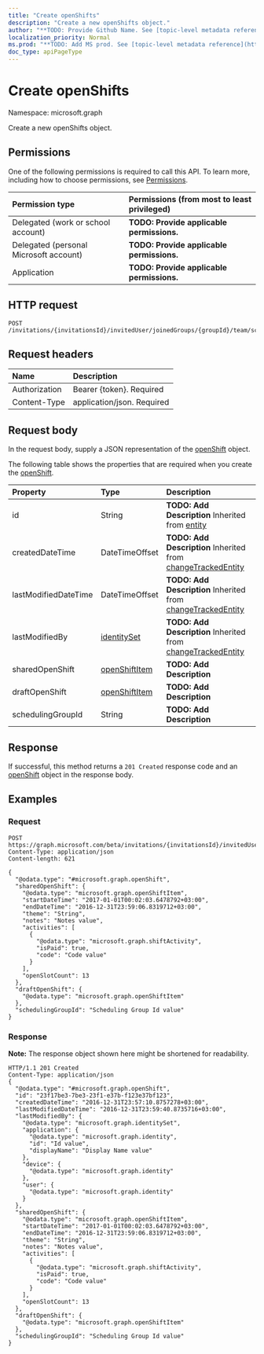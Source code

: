 ```yaml
---
title: "Create openShifts"
description: "Create a new openShifts object."
author: "**TODO: Provide Github Name. See [topic-level metadata reference](https://msgo.azurewebsites.net/add/document/guidelines/metadata.html#topic-level-metadata)**"
localization_priority: Normal
ms.prod: "**TODO: Add MS prod. See [topic-level metadata reference](https://msgo.azurewebsites.net/add/document/guidelines/metadata.html#topic-level-metadata)**"
doc_type: apiPageType
---
```


# Create openShifts

Namespace: microsoft.graph

Create a new openShifts object.

## Permissions
One of the following permissions is required to call this API. To learn more, including how to choose permissions, see [Permissions](/concepts/permissions-reference.md).

|Permission type|Permissions (from most to least privileged)|
|:---|:---|
|Delegated (work or school account)|**TODO: Provide applicable permissions.**|
|Delegated (personal Microsoft account)|**TODO: Provide applicable permissions.**|
|Application|**TODO: Provide applicable permissions.**|

## HTTP request
<!-- {
  "blockType": "ignored"
}
-->
``` http
POST /invitations/{invitationsId}/invitedUser/joinedGroups/{groupId}/team/schedule/openShifts
```

## Request headers
|Name|Description|
|:---|:---|
|Authorization|Bearer {token}. Required|
|Content-Type|application/json. Required|

## Request body
In the request body, supply a JSON representation of the [openShift](../resources/openshift.md) object.

The following table shows the properties that are required when you create the [openShift](../resources/openshift.md).

|Property|Type|Description|
|:---|:---|:---|
|id|String|**TODO: Add Description** Inherited from [entity](../resources/entity.md)|
|createdDateTime|DateTimeOffset|**TODO: Add Description** Inherited from [changeTrackedEntity](../resources/changetrackedentity.md)|
|lastModifiedDateTime|DateTimeOffset|**TODO: Add Description** Inherited from [changeTrackedEntity](../resources/changetrackedentity.md)|
|lastModifiedBy|[identitySet](../resources/identityset.md)|**TODO: Add Description** Inherited from [changeTrackedEntity](../resources/changetrackedentity.md)|
|sharedOpenShift|[openShiftItem](../resources/openshiftitem.md)|**TODO: Add Description**|
|draftOpenShift|[openShiftItem](../resources/openshiftitem.md)|**TODO: Add Description**|
|schedulingGroupId|String|**TODO: Add Description**|



## Response
If successful, this method returns a `201 Created` response code and an [openShift](../resources/openshift.md) object in the response body.

## Examples

### Request
<!-- {
  "blockType": "request",
  "name": "create_openshift_from_"
}
-->
``` http
POST https://graph.microsoft.com/beta/invitations/{invitationsId}/invitedUser/joinedGroups/{groupId}/team/schedule/openShifts
Content-Type: application/json
Content-length: 621

{
  "@odata.type": "#microsoft.graph.openShift",
  "sharedOpenShift": {
    "@odata.type": "microsoft.graph.openShiftItem",
    "startDateTime": "2017-01-01T00:02:03.6478792+03:00",
    "endDateTime": "2016-12-31T23:59:06.8319712+03:00",
    "theme": "String",
    "notes": "Notes value",
    "activities": [
      {
        "@odata.type": "microsoft.graph.shiftActivity",
        "isPaid": true,
        "code": "Code value"
      }
    ],
    "openSlotCount": 13
  },
  "draftOpenShift": {
    "@odata.type": "microsoft.graph.openShiftItem"
  },
  "schedulingGroupId": "Scheduling Group Id value"
}
```

### Response
**Note:** The response object shown here might be shortened for readability.
<!-- {
  "blockType": "response",
  "truncated": true,
  "@odata.type": "microsoft.graph.openshift"
}
-->
``` http
HTTP/1.1 201 Created
Content-Type: application/json
{
  "@odata.type": "#microsoft.graph.openShift",
  "id": "23f17be3-7be3-23f1-e37b-f123e37bf123",
  "createdDateTime": "2016-12-31T23:57:10.8757278+03:00",
  "lastModifiedDateTime": "2016-12-31T23:59:40.8735716+03:00",
  "lastModifiedBy": {
    "@odata.type": "microsoft.graph.identitySet",
    "application": {
      "@odata.type": "microsoft.graph.identity",
      "id": "Id value",
      "displayName": "Display Name value"
    },
    "device": {
      "@odata.type": "microsoft.graph.identity"
    },
    "user": {
      "@odata.type": "microsoft.graph.identity"
    }
  },
  "sharedOpenShift": {
    "@odata.type": "microsoft.graph.openShiftItem",
    "startDateTime": "2017-01-01T00:02:03.6478792+03:00",
    "endDateTime": "2016-12-31T23:59:06.8319712+03:00",
    "theme": "String",
    "notes": "Notes value",
    "activities": [
      {
        "@odata.type": "microsoft.graph.shiftActivity",
        "isPaid": true,
        "code": "Code value"
      }
    ],
    "openSlotCount": 13
  },
  "draftOpenShift": {
    "@odata.type": "microsoft.graph.openShiftItem"
  },
  "schedulingGroupId": "Scheduling Group Id value"
}
```

